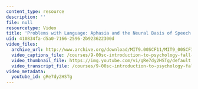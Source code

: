 ```yaml
---
content_type: resource
description: ''
file: null
resourcetype: Video
title: 'Problems with Language: Aphasia and the Neural Basis of Speech'
uid: 410834fa-d5a0-7166-2596-2b923622300d
video_files:
  archive_url: http://www.archive.org/download/MIT9.00SCF11/MIT9_00SCF11_lec12_300k.mp4
  video_captions_file: /courses/9-00sc-introduction-to-psychology-fall-2011/702ed5a727705bf5b481a00ec63f650c_gRe7dy2HSTg.vtt
  video_thumbnail_file: https://img.youtube.com/vi/gRe7dy2HSTg/default.jpg
  video_transcript_file: /courses/9-00sc-introduction-to-psychology-fall-2011/1e308754d29c11cc98d6b66ca043233f_gRe7dy2HSTg.pdf
video_metadata:
  youtube_id: gRe7dy2HSTg
---
```

